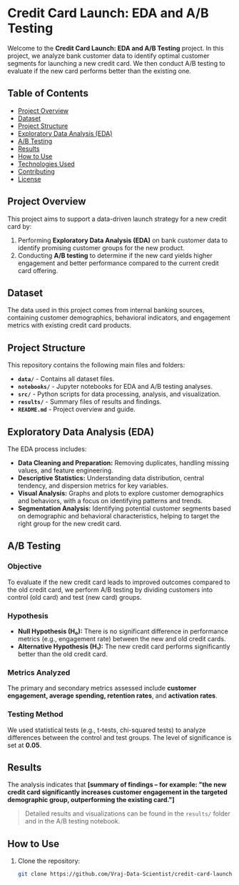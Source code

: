 # Credit Card Launch: EDA and A/B Testing

Welcome to the **Credit Card Launch: EDA and A/B Testing** project. In this project, we analyze bank customer data to identify optimal customer segments for launching a new credit card. We then conduct A/B testing to evaluate if the new card performs better than the existing one.

## Table of Contents
- [Project Overview](#project-overview)
- [Dataset](#dataset)
- [Project Structure](#project-structure)
- [Exploratory Data Analysis (EDA)](#exploratory-data-analysis-eda)
- [A/B Testing](#a-b-testing)
- [Results](#results)
- [How to Use](#how-to-use)
- [Technologies Used](#technologies-used)
- [Contributing](#contributing)
- [License](#license)

## Project Overview

This project aims to support a data-driven launch strategy for a new credit card by:
1. Performing **Exploratory Data Analysis (EDA)** on bank customer data to identify promising customer groups for the new product.
2. Conducting **A/B testing** to determine if the new card yields higher engagement and better performance compared to the current credit card offering.

## Dataset

The data used in this project comes from internal banking sources, containing customer demographics, behavioral indicators, and engagement metrics with existing credit card products.

## Project Structure

This repository contains the following main files and folders:

- **`data/`** - Contains all dataset files.
- **`notebooks/`** - Jupyter notebooks for EDA and A/B testing analyses.
- **`src/`** - Python scripts for data processing, analysis, and visualization.
- **`results/`** - Summary files of results and findings.
- **`README.md`** - Project overview and guide.

## Exploratory Data Analysis (EDA)

The EDA process includes:

- **Data Cleaning and Preparation:** Removing duplicates, handling missing values, and feature engineering.
- **Descriptive Statistics:** Understanding data distribution, central tendency, and dispersion metrics for key variables.
- **Visual Analysis:** Graphs and plots to explore customer demographics and behaviors, with a focus on identifying patterns and trends.
- **Segmentation Analysis:** Identifying potential customer segments based on demographic and behavioral characteristics, helping to target the right group for the new credit card.

## A/B Testing

### Objective

To evaluate if the new credit card leads to improved outcomes compared to the old credit card, we perform A/B testing by dividing customers into control (old card) and test (new card) groups.

### Hypothesis

- **Null Hypothesis (H₀):** There is no significant difference in performance metrics (e.g., engagement rate) between the new and old credit cards.
- **Alternative Hypothesis (H₁):** The new credit card performs significantly better than the old credit card.

### Metrics Analyzed

The primary and secondary metrics assessed include **customer engagement, average spending, retention rates**, and **activation rates**.

### Testing Method

We used statistical tests (e.g., t-tests, chi-squared tests) to analyze differences between the control and test groups. The level of significance is set at **0.05**.

## Results

The analysis indicates that **[summary of findings – for example: "the new credit card significantly increases customer engagement in the targeted demographic group, outperforming the existing card."]**

> Detailed results and visualizations can be found in the `results/` folder and in the A/B testing notebook.

## How to Use

1. Clone the repository:
   ```bash
   git clone https://github.com/Vraj-Data-Scientist/credit-card-launch-EDA-ABtesting.git
